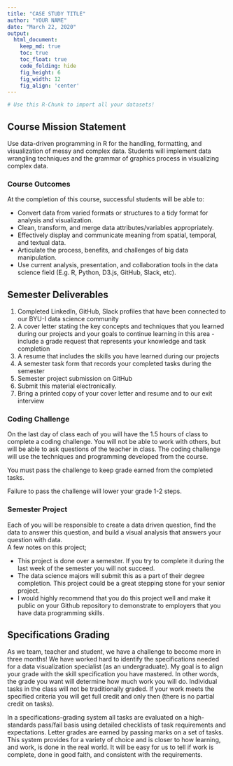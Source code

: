 ```yaml
---
title: "CASE STUDY TITLE"
author: "YOUR NAME"
date: "March 22, 2020"
output:
  html_document:  
    keep_md: true
    toc: true
    toc_float: true
    code_folding: hide
    fig_height: 6
    fig_width: 12
    fig_align: 'center'
---
```







```r
# Use this R-Chunk to import all your datasets!
```

## Course Mission Statement

Use data-driven programming in R for the handling, formatting, and visualization of messy and complex data. Students will implement data wrangling techniques and the grammar of graphics process in visualizing complex data.

### Course Outcomes

At the completion of this course, successful students will be able to:

* Convert data from varied formats or structures to a tidy format for analysis and visualization.
* Clean, transform, and merge data attributes/variables appropriately.
* Effectively display and communicate meaning from spatial, temporal, and textual data.
* Articulate the process, benefits, and challenges of big data manipulation.
* Use current analysis, presentation, and collaboration tools in the data science field (E.g. R, Python, D3.js, GitHub, Slack, etc).

## Semester Deliverables

1. Completed LinkedIn, GitHub, Slack profiles that have been connected to our BYU-I data science community
2. A cover letter stating the key concepts and techniques that you learned during our projects and your goals to continue learning in this area - include a grade request that represents your knowledge and task completion
3. A resume that includes the skills you have learned during our projects
4. A semester task form that records your completed tasks during the semester
5. Semester project submission on GitHub
6. Submit this material electronically.
7. Bring a printed copy of your cover letter and resume and to our exit interview


### Coding Challenge

On the last day of class each of you will have the 1.5 hours of class to complete a coding challenge. You will not be able to work with others, but will be able to ask questions of the teacher in class. The coding challenge will use the techniques and programming developed from the course.

You must pass the challenge to keep grade earned from the completed tasks.

Failure to pass the challenge will lower your grade 1-2 steps.

### Semester Project

Each of you will be responsible to create a data driven question, find the data to answer this question, and build a visual analysis that answers your question with data.    
A few notes on this project;

* This project is done over a semester. If you try to complete it during the last week of the semester you will not succeed.
* The data science majors will submit this as a part of their degree completion. This project could be a great stepping stone for your senior project.
* I would highly recommend that you do this project well and make it public on your Github repository to demonstrate to employers that you have data programming skills.

## Specifications Grading

As we team, teacher and student, we have a challenge to become more in three months! We have worked hard to identify the specifications needed for a data visualization specialist (as an undergraduate). My goal is to align your grade with the skill specification you have mastered. In other words, the grade you want will determine how much work you will do. Individual tasks in the class will not be traditionally graded. If your work meets the specified criteria you will get full credit and only then (there is no partial credit on tasks).

In a specifications-grading system all tasks are evaluated on a high-standards pass/fail basis using detailed checklists of task requirements and expectations. Letter grades are earned by passing marks on a set of tasks. This system provides for a variety of choice and is closer to how learning, and work, is done in the real world. It will be easy for us to tell if work is complete, done in good faith, and consistent with the requirements.
